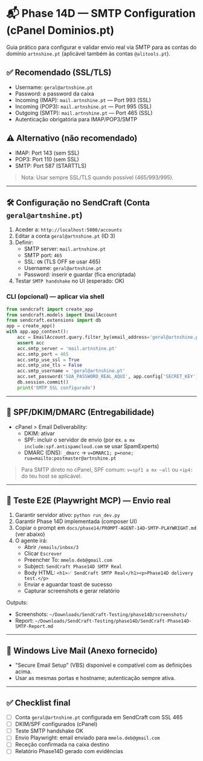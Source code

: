 # 📬 Phase 14D — SMTP Configuration (cPanel Dominios.pt)

Guia prático para configurar e validar envio real via SMTP para as contas do domínio `artnshine.pt` (aplicável também às contas `@alitools.pt`).

## ✅ Recomendado (SSL/TLS)
- Username: `geral@artnshine.pt`
- Password: a password da caixa
- Incoming (IMAP): `mail.artnshine.pt` — Port 993 (SSL)
- Incoming (POP3): `mail.artnshine.pt` — Port 995 (SSL)
- Outgoing (SMTP): `mail.artnshine.pt` — Port 465 (SSL)
- Autenticação obrigatória para IMAP/POP3/SMTP

## ⚠️ Alternativo (não recomendado)
- IMAP: Port 143 (sem SSL)
- POP3: Port 110 (sem SSL)
- SMTP: Port 587 (STARTTLS)

> Nota: Usar sempre SSL/TLS quando possível (465/993/995).

---

## 🛠️ Configuração no SendCraft (Conta `geral@artnshine.pt`)

1) Aceder a: `http://localhost:5000/accounts`
2) Editar a conta `geral@artnshine.pt` (ID 3)
3) Definir:
   - SMTP server: `mail.artnshine.pt`
   - SMTP port: `465`
   - SSL: `ON` (TLS OFF se usar 465)
   - Username: `geral@artnshine.pt`
   - Password: inserir e guardar (fica encriptada)
4) Testar `SMTP handshake` no UI (esperado: OK)

### CLI (opcional) — aplicar via shell
```python
from sendcraft import create_app
from sendcraft.models import EmailAccount
from sendcraft.extensions import db
app = create_app()
with app.app_context():
    acc = EmailAccount.query.filter_by(email_address='geral@artnshine.pt').first()
    assert acc
    acc.smtp_server = 'mail.artnshine.pt'
    acc.smtp_port = 465
    acc.smtp_use_ssl = True
    acc.smtp_use_tls = False
    acc.smtp_username = 'geral@artnshine.pt'
    acc.set_password('SUA_PASSWORD_REAL_AQUI', app.config['SECRET_KEY'])
    db.session.commit()
    print('SMTP SSL configurado')
```

---

## 🔐 SPF/DKIM/DMARC (Entregabilidade)
- cPanel > Email Deliverability:
  - DKIM: ativar
  - SPF: incluir o servidor de envio (por ex. `a mx include:spf.antispamcloud.com` se usar SpamExperts)
  - DMARC (DNS): `_dmarc` → `v=DMARC1; p=none; rua=mailto:postmaster@artnshine.pt`

> Para SMTP direto no cPanel, SPF comum: `v=spf1 a mx ~all` ou `+ip4:` do teu host se aplicável.

---

## 🧪 Teste E2E (Playwright MCP) — Envio real

1) Garantir servidor ativo: `python run_dev.py`
2) Garantir Phase 14D implementada (composer UI)
3) Copiar o prompt em `docs/phase14/PROMPT-AGENT-14D-SMTP-PLAYWRIGHT.md` (ver abaixo)
4) O agente irá:
   - Abrir `/emails/inbox/3`
   - Clicar `Escrever`
   - Preencher To: `mmelo.deb@gmail.com`
   - Subject: `SendCraft Phase14D SMTP Real`
   - Body HTML: `<h1>✅ SendCraft SMTP Real</h1><p>Phase14D delivery test.</p>`
   - Enviar e aguardar toast de sucesso
   - Capturar screenshots e gerar relatório

Outputs:
- Screenshots: `~/Downloads/SendCraft-Testing/phase14D/screenshots/`
- Report: `~/Downloads/SendCraft-Testing/phase14D/SendCraft-Phase14D-SMTP-Report.md`

---

## 📎 Windows Live Mail (Anexo fornecido)
- "Secure Email Setup" (VBS) disponível e compatível com as definições acima.
- Usar as mesmas portas e hostname; autenticação sempre ativa.

---

## ✅ Checklist final
- [ ] Conta `geral@artnshine.pt` configurada em SendCraft com SSL 465
- [ ] DKIM/SPF configurados (cPanel)
- [ ] Teste SMTP handshake OK
- [ ] Envio Playwright: email enviado para `mmelo.deb@gmail.com`
- [ ] Receção confirmada na caixa destino
- [ ] Relatório Phase14D gerado com evidências
